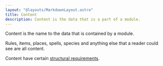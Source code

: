 ```yaml
---
layout: "@layouts/MarkdownLayout.astro"
title: Content
description: Content is the data that is a part of a module.
---
```

Content is the name to the data that is contained by a module.

Rules, items, places, spells, species and anything else that a reader could see are all content.

Content have certain [structural requirements](/standards/content-structure).
